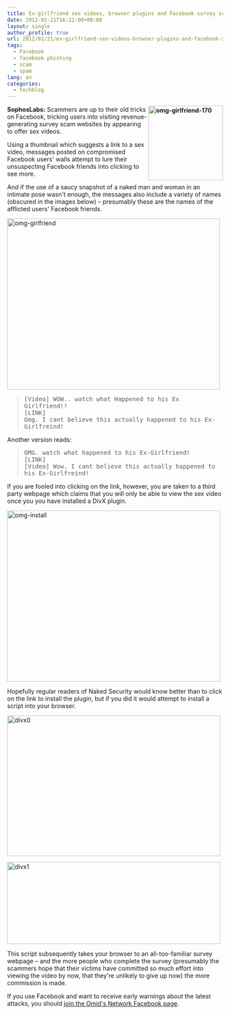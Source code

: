 ```yaml
---
title: Ex-girlfriend sex videos, browser plugins and Facebook survey scams
date: 2012-02-21T16:22:00+00:00
layout: single
author_profile: true
url: 2012/02/21/ex-girlfriend-sex-videos-browser-plugins-and-facebook-survey-scams/
tags:
  - Facebook
  - facebook phishing
  - scam
  - spam
lang: en
categories: 
  - techblog
---
```

**[<img title="omg-girlfriend-170" border="0" alt="omg-girlfriend-170" align="right" src="http://lh5.ggpht.com/-9L4BgI7WywI/T0O66MD9TCI/AAAAAAAAE5o/sF3dlSwuJfw/omg-girlfriend-170_thumb.jpg?imgmax=800" width="174" height="174" />](http://lh5.ggpht.com/-vmOud57TbcU/T0O6mMjV6yI/AAAAAAAAE5g/0lDrD-uzHfQ/s1600-h/omg-girlfriend-170%25255B2%25255D.jpg)SophosLabs:** Scammers are up to their old tricks on Facebook, tricking users into visiting revenue-generating survey scam websites by appearing to offer sex videos. 

Using a thumbnail which suggests a link to a sex video, messages posted on compromised Facebook users' walls attempt to lure their unsuspecting Facebook friends into clicking to see more. 

And if the use of a saucy snapshot of a naked man and woman in an intimate pose wasn't enough, the messages also include a variety of names (obscured in the images below) – presumably these are the names of the afflicted users' Facebook friends. 

[<img title="omg-girlfriend" border="0" alt="omg-girlfriend" src="http://lh6.ggpht.com/-yLwZm0HmGIw/T0O8GGv-ZuI/AAAAAAAAE54/wfSxucH6iek/omg-girlfriend_thumb%25255B2%25255D.jpg?imgmax=800" width="497" height="399" />](http://lh5.ggpht.com/-3NtnCavX2ic/T0O7K5z2hzI/AAAAAAAAE5w/59ehtjwBS74/s1600-h/omg-girlfriend%25255B4%25255D.jpg) 

> <tt>[Video] WOW.. watch what Happened to his Ex Girlfriend!!</tt>  
> <tt>[LINK]</tt>  
> <tt>Omg. I cant believe this actually happened to his Ex-Girlfreind!</tt>

Another version reads: 

> <tt>OMG. watch what happened to his Ex-Girlfriend!</tt>  
> <tt>[LINK]</tt>  
> <tt>[Video] Wow. I cant believe this actually happened to his Ex-Girlfreind!</tt>

If you are fooled into clicking on the link, however, you are taken to a third party webpage which claims that you will only be able to view the sex video once you you have installed a DivX plugin. 

[<img title="omg-install" border="0" alt="omg-install" src="http://lh3.ggpht.com/-CiZ3K0l_9t4/T0O8lsll8-I/AAAAAAAAE6I/sXZaQR2lGC4/omg-install_thumb%25255B2%25255D.jpg?imgmax=800" width="498" height="399" />](http://lh6.ggpht.com/-ECv6vKxZlWk/T0O8ZpQQwEI/AAAAAAAAE6A/SlhinE7FArU/s1600-h/omg-install%25255B4%25255D.jpg) 

Hopefully regular readers of Naked Security would know better than to click on the link to install the plugin, but if you did it would attempt to install a script into your browser. 

[<img title="divx0" border="0" alt="divx0" src="http://lh3.ggpht.com/-SjGMkqvRozo/T0O9MopZETI/AAAAAAAAE6Y/5V63OsqVZ08/divx0_thumb%25255B2%25255D.jpg?imgmax=800" width="498" height="328" />](http://lh6.ggpht.com/-K77hodlcQIM/T0O8z7dzBSI/AAAAAAAAE6Q/H1SdxXh5Aqo/s1600-h/divx0%25255B4%25255D.jpg) 

[<img title="divx1" border="0" alt="divx1" src="http://lh3.ggpht.com/-zg1TB7Et52o/T0O9pxDQoMI/AAAAAAAAE6o/lVNU3sX6VGU/divx1_thumb%25255B2%25255D.jpg?imgmax=800" width="498" height="191" />](http://lh4.ggpht.com/-K1_9aab4vUM/T0O9WJRArvI/AAAAAAAAE6g/3Yf3L30bfhg/s1600-h/divx1%25255B4%25255D.jpg) 

This script subsequently takes your browser to an all-too-familiar survey webpage – and the more people who complete the survey (presumably the scammers hope that their victims have committed so much effort into viewing the video by now, that they're unlikely to give up now) the more commission is made. 

If you use Facebook and want to receive early warnings about the latest attacks, you should <a href="https://www.facebook.com/omidsnetwork/" target="_blank">join the Omid's Network Facebook page</a>.